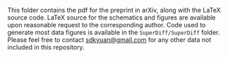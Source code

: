 This folder contains the pdf for the preprint in arXiv, along with the LaTeX source code. LaTeX source for the schematics and figures are available upon reasonable request to the corresponding author. Code used to generate most data figures is available in the `SuperDiff/SuperDiff` folder. Please feel free to contact [sdkyuan@gmail.com](mailto:sdkyuan@gmail.com) for any other data not included in this repository.
